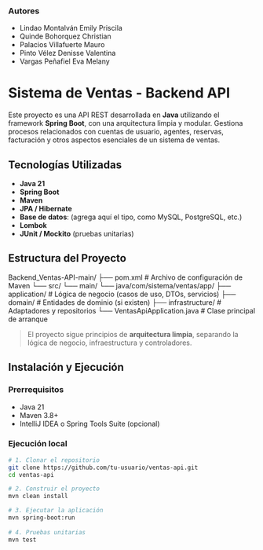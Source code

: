### Autores
- Lindao Montalván Emily Priscila
- Quinde Bohorquez Christian
- Palacios Villafuerte Mauro
- Pinto Vélez Denisse Valentina
- Vargas Peñafiel Eva Melany



#  Sistema de Ventas - Backend API

Este proyecto es una API REST desarrollada en **Java** utilizando el framework **Spring Boot**, con una arquitectura limpia y modular. Gestiona procesos relacionados con cuentas de usuario, agentes, reservas, facturación y otros aspectos esenciales de un sistema de ventas.

##  Tecnologías Utilizadas

- **Java 21**
- **Spring Boot**
- **Maven**
- **JPA / Hibernate**
- **Base de datos**: (agrega aquí el tipo, como MySQL, PostgreSQL, etc.)
- **Lombok**
- **JUnit / Mockito** (pruebas unitarias)

##  Estructura del Proyecto

Backend_Ventas-API-main/
├── pom.xml # Archivo de configuración de Maven
└── src/
└── main/
└── java/com/sistema/ventas/app/
├── application/ # Lógica de negocio (casos de uso, DTOs, servicios)
├── domain/ # Entidades de dominio (si existen)
├── infrastructure/ # Adaptadores y repositorios
└── VentasApiApplication.java # Clase principal de arranque


> El proyecto sigue principios de **arquitectura limpia**, separando la lógica de negocio, infraestructura y controladores.

## Instalación y Ejecución

### Prerrequisitos

- Java 21
- Maven 3.8+
- IntelliJ IDEA o Spring Tools Suite (opcional)

### Ejecución local


```bash
# 1. Clonar el repositorio
git clone https://github.com/tu-usuario/ventas-api.git
cd ventas-api

# 2. Construir el proyecto
mvn clean install

# 3. Ejecutar la aplicación
mvn spring-boot:run
 
# 4. Pruebas unitarias
mvn test

